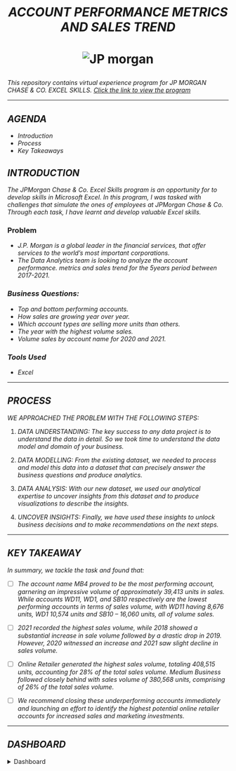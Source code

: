 # <p align="center">  *ACCOUNT PERFORMANCE METRICS AND SALES TREND*
# <p align="center"> ![JP morgan](https://github.com/ellaclauz/JP_MORGAN_EXCEL_SKILL/assets/100838547/e6a7faef-81b4-4e92-9e1d-e541b74acb3f)

*This repository contains virtual experience program for  JP MORGAN CHASE & CO. EXCEL SKILLS. [Click the link to view the program](https://www.theforage.com/virtual-experience/XiuvjcwqWRqH9oy38/jp-morgan-chase-co/excel-skills/overview?forceFastTrackV2=true&ref=xNXRaw8a6AYiWgZXy)*
*** 
## ***AGENDA***
  - *Introduction*
  - *Process*
  - *Key* *Takeaways*
## ***INTRODUCTION*** 
  *The JPMorgan Chase & Co. Excel Skills program is an opportunity for to develop skills in Microsoft Excel. In this program, I was tasked with challenges that simulate the ones of employees at JPMorgan Chase & Co. Through each task, I have learnt and develop valuable Excel skills.*
### Problem
  - *J.P. Morgan is a global leader in the financial services, that offer services to the world’s most important corporations.*
  - *The Data Analytics team is looking to analyze the account performance. metrics and sales trend for the 5years period between 2017-2021.*
### *Business Questions:*
  - *Top and bottom performing accounts.*
  - *How sales are growing year over year.*
  - *Which account types are selling more units than others.*
  - *The year with the highest volume sales.* 
  - *Volume sales by account name for 2020 and 2021.* 
### *Tools Used*
  - *Excel*
***
## ***PROCESS***
  *WE APPROACHED THE PROBLEM WITH THE FOLLOWING STEPS:*

   1. *DATA UNDERSTANDING: The key success to any data project is to understand the data in detail. So we took time to understand the data model and domain of your business.*

   2. *DATA MODELLING: From the existing dataset, we needed to process and model this data into a dataset that can precisely answer the business questions and produce analytics.*

   3. *DATA ANALYSIS: With our new dataset, we used our analytical expertise to uncover insights from this dataset and to produce visualizations to describe the insights.*

   4. *UNCOVER INSIGHTS: Finally, we have used these insights to unlock business decisions and to make recommendations on the next steps.*
***
## *KEY TAKEAWAY*
  *In summary, we tackle the task and found that:*

  - [ ] *The account name MB4 proved to be the most performing account, garnering an impressive volume of approximately 39,413 units in sales. While accounts WD11, WD1, and SB10  respectively are the lowest performing accounts in terms of sales volume, with WD11 having 8,676 units, WD1  10,574 units and SB10 – 16,060 units, all of volume sales.*

  - [ ] *2021 recorded the highest sales volume, while 2018 showed a substantial increase in sale volume followed by a drastic drop in 2019. However, 2020 witnessed an increase  and 2021 saw slight decline in sales volume.*

  - [ ] *Online Retailer  generated the highest sales volume, totaling 408,515 units, accounting for 28% of the total sales volume. Medium Business followed closely behind with sales volume of 380,568 units, comprising of 26% of the total sales volume.*

  - [ ] *We recommend closing these underperforming accounts immediately and launching an effort to identify the highest potential online retailer accounts for increased sales and marketing investments.*
***
## *DASHBOARD*
<details>
  <summary>Dashboard</summary>  
  
  ![JP DASHBOARD](https://github.com/ellaclauz/JP_MORGAN_EXCEL_SKILL/assets/100838547/c095d540-a852-492b-9764-5c05282c3d14)
  

  
  




  
  

